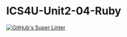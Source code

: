 # ICS4U-Unit2-04-Ruby
[![GitHub's Super Linter](https://github.com/Marlon-Poddalgoda/ICS4U-Unit2-04-Ruby/workflows/GitHub's%20Super%20Linter/badge.svg)](https://github.com/Marlon-Poddalgoda/ICS4U-Unit2-04-Ruby/actions)
